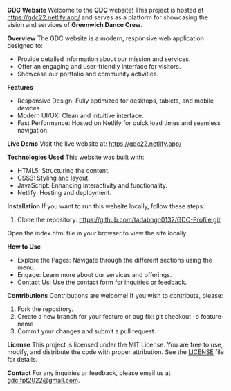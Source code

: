 **GDC Website**
Welcome to the **GDC** website! This project is hosted at https://gdc22.netlify.app/ and serves as a platform for showcasing the vision and services of **Greenwich Dance Crew**.


**Overview**
The GDC website is a modern, responsive web application designed to:
  - Provide detailed information about our mission and services.
  - Offer an engaging and user-friendly interface for visitors.
  - Showcase our portfolio and community activities.


**Features**
  - Responsive Design: Fully optimized for desktops, tablets, and mobile devices.
  - Modern UI/UX: Clean and intuitive interface.
  - Fast Performance: Hosted on Netlify for quick load times and seamless navigation.


**Live Demo**
Visit the live website at: https://gdc22.netlify.app/


**Technologies Used**
This website was built with:
  - HTML5: Structuring the content.
  - CSS3: Styling and layout.
  - JavaScript: Enhancing interactivity and functionality.
  - Netlify: Hosting and deployment.


**Installation**
If you want to run this website locally, follow these steps:
  1. Clone the repository:
    https://github.com/tadabngn0132/GDC-Profile.git
  
  Open the index.html file in your browser to view the site locally.


**How to Use**
  - Explore the Pages: Navigate through the different sections using the menu.
  - Engage: Learn more about our services and offerings.
  - Contact Us: Use the contact form for inquiries or feedback.

**Contributions**
Contributions are welcome! If you wish to contribute, please:
  1. Fork the repository.
  2. Create a new branch for your feature or bug fix:
    git checkout -b feature-name
  3. Commit your changes and submit a pull request.

**License**
This project is licensed under the MIT License. You are free to use, modify, and distribute the code with proper attribution. See the [LICENSE](./LICENSE) file for details.

**Contact**
For any inquiries or feedback, please email us at gdc.fpt2022@gmail.com.
